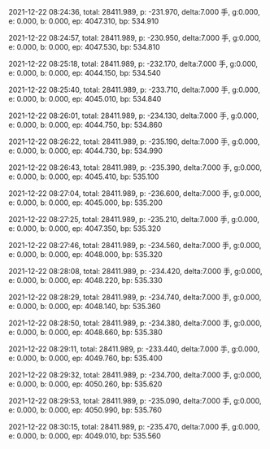 2021-12-22 08:24:36, total: 28411.989, p: -231.970, delta:7.000 手, g:0.000, e: 0.000, b: 0.000, ep: 4047.310, bp: 534.910

2021-12-22 08:24:57, total: 28411.989, p: -230.950, delta:7.000 手, g:0.000, e: 0.000, b: 0.000, ep: 4047.530, bp: 534.810

2021-12-22 08:25:18, total: 28411.989, p: -232.170, delta:7.000 手, g:0.000, e: 0.000, b: 0.000, ep: 4044.150, bp: 534.540

2021-12-22 08:25:40, total: 28411.989, p: -233.710, delta:7.000 手, g:0.000, e: 0.000, b: 0.000, ep: 4045.010, bp: 534.840

2021-12-22 08:26:01, total: 28411.989, p: -234.130, delta:7.000 手, g:0.000, e: 0.000, b: 0.000, ep: 4044.750, bp: 534.860

2021-12-22 08:26:22, total: 28411.989, p: -235.190, delta:7.000 手, g:0.000, e: 0.000, b: 0.000, ep: 4044.730, bp: 534.990

2021-12-22 08:26:43, total: 28411.989, p: -235.390, delta:7.000 手, g:0.000, e: 0.000, b: 0.000, ep: 4045.410, bp: 535.100

2021-12-22 08:27:04, total: 28411.989, p: -236.600, delta:7.000 手, g:0.000, e: 0.000, b: 0.000, ep: 4045.000, bp: 535.200

2021-12-22 08:27:25, total: 28411.989, p: -235.210, delta:7.000 手, g:0.000, e: 0.000, b: 0.000, ep: 4047.350, bp: 535.320

2021-12-22 08:27:46, total: 28411.989, p: -234.560, delta:7.000 手, g:0.000, e: 0.000, b: 0.000, ep: 4048.000, bp: 535.320

2021-12-22 08:28:08, total: 28411.989, p: -234.420, delta:7.000 手, g:0.000, e: 0.000, b: 0.000, ep: 4048.220, bp: 535.330

2021-12-22 08:28:29, total: 28411.989, p: -234.740, delta:7.000 手, g:0.000, e: 0.000, b: 0.000, ep: 4048.140, bp: 535.360

2021-12-22 08:28:50, total: 28411.989, p: -234.380, delta:7.000 手, g:0.000, e: 0.000, b: 0.000, ep: 4048.660, bp: 535.380

2021-12-22 08:29:11, total: 28411.989, p: -233.440, delta:7.000 手, g:0.000, e: 0.000, b: 0.000, ep: 4049.760, bp: 535.400

2021-12-22 08:29:32, total: 28411.989, p: -234.700, delta:7.000 手, g:0.000, e: 0.000, b: 0.000, ep: 4050.260, bp: 535.620

2021-12-22 08:29:53, total: 28411.989, p: -235.090, delta:7.000 手, g:0.000, e: 0.000, b: 0.000, ep: 4050.990, bp: 535.760

2021-12-22 08:30:15, total: 28411.989, p: -235.470, delta:7.000 手, g:0.000, e: 0.000, b: 0.000, ep: 4049.010, bp: 535.560